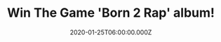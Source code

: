 ---
campaign-uuid: "c-8e719914-6a8a-457d-ac05-90452ab8e5f5"
type: "Competition"
category: "Music"
date: "2020-01-25T06:00:00.000Z"
end-date: "2020-03-25T23:59:00.000Z"
disable-form: false
is_promoted: true
has_entry_page: true
title: "Win The Game 'Born 2 Rap' album!"
competition-description: "<p>We have managed to get our hands on one copy of  The\
  \ Game latest album: 'Born 2 Rap'. A 25 track record that combines the rapper’s\
  \ trademark West Coast soul with a more modern trap sound.</p>\n<p>Want to hear\
  \ it first? Click below for a chance to win it now.</p>\n"
hero-header: "Win The Game 'Born 2 Rap' album!"
terms-confirmation: "N/A"
banner-img: "https://assets.expresslyapp.com/asset-cbb58fbe-a9ed-4af9-abd4-32557ebd1894.jpg"
logo-left-href: "aaa.nme.com"
logo-left-image: "https://assets.expresslyapp.com/asset-10953888-0637-403c-ae90-c0d1f26838a8.jpg"
logo-left-title: "NME AAA"
bg-image-hero: "https://assets.expresslyapp.com/asset-dbbbc3a7-3ddc-40a2-9842-5a69da798e7f.jpg"
bg-image-first: "https://assets.expresslyapp.com/asset-476c615a-30c8-4e2c-aa39-9f9f71f102d3.jpg"
section1-content: "<p>We are giving away the latest album of the gangsta rapper The\
  \ Game. An amazing 25 track album we are pretty sure you won't want to miss.</p>\n\
  <p>A record that combines the rapper’s trademark West Coast soul with a more modern\
  \ trap sound. Are you his biggest fan? Think no more and enter below for a chance\
  \ to win it now.</p>\n<p>Good luck!</p>\n"
entry-title: "Win The Game 'Born 2 Rap' album!"
entry-content: "<p>Enter the draw to win The Game 'Born 2 Rap' album by completing\
  \ the form below before 23:59 on the 25th of March 2019.</p>\n"
has-winner: false
prize-description: "The Game 'Born 2 Rap' album!"
special-conditions: "Multiple entries are allowed up to one every day."
country-restrictions:
- "GB"
---